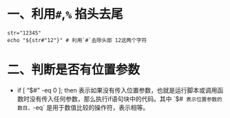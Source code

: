 # 一、利用`#`,`%` 掐头去尾

```shell
str="12345"
echo "${str#"12"}" # 利用`#`去除头部 12这两个字符
```



# 二、判断是否有位置参数

- if [ “$#” -eq 0 ]; then 表示如果没有传入位置参数，也就是运行脚本或调用函数时没有传入任何参数，那么执行if语句块中的代码。其中 `$#` 表示位置参数的数目，`-eq` 是用于数值比较的操作符，表示相等。